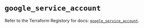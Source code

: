 # `google_service_account`

Refer to the Terraform Registory for docs: [`google_service_account`](https://registry.terraform.io/providers/hashicorp/google-beta/5.21.0/docs/resources/google_service_account).
